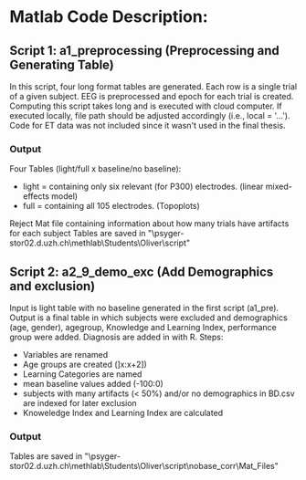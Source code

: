 # Matlab Code Description:
## Script 1: a1_preprocessing (Preprocessing and Generating Table)
In this script, four long format tables are generated. Each row is a single trial of a given subject. EEG is preprocessed and epoch for each trial is created. Computing this script takes long and is executed with cloud computer. If executed locally, file path should be adjusted accordingly (i.e., local = '...'). Code for ET data was not included since it wasn't used in the final thesis. 

### Output
Four Tables (light/full x baseline/no baseline):
- light = containing only six relevant (for P300) electrodes. (linear mixed-effects model)
- full  =  containing all 105 electrodes. (Topoplots)

Reject Mat file containing information about how many trials have artifacts for each subject
Tables are saved in "\\psyger-stor02.d.uzh.ch\methlab\Students\Oliver\script"
## Script 2: a2_9_demo_exc (Add Demographics and exclusion)
Input is light table with no baseline generated in the first script (a1_pre). 
Output is a final table in which subjects were excluded and demographics (age, gender), agegroup, Knowledge and Learning Index, performance group were added.
Diagnosis are added in with R.
Steps: 
- Variables are renamed 
- Age groups are created (]x:x+2])
- Learning Categories are named 
- mean baseline values added (-100:0)
- subjects with many artifacts (< 50%)  and/or no demographics in BD.csv are indexed for later exclusion
- Knoweledge Index and Learning Index are calculated

### Output
Tables are saved in "\\psyger-stor02.d.uzh.ch\methlab\Students\Oliver\script\nobase_corr\Mat_Files" 
